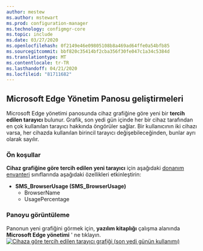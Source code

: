 ```yaml
---
author: mestew
ms.author: mstewart
ms.prod: configuration-manager
ms.technology: configmgr-core
ms.topic: include
ms.date: 03/27/2020
ms.openlocfilehash: 0f2149e46e09805108b8a469ad64ffe0a54bfb85
ms.sourcegitcommit: bbf820c35414bf2cba356f30fe047c1a34c5384d
ms.translationtype: MT
ms.contentlocale: tr-TR
ms.lasthandoff: 04/21/2020
ms.locfileid: "81711682"
---
```

## <a name="improvements-to-microsoft-edge-management-dashboard"></a><a name="bkmk_edge"></a>Microsoft Edge Yönetim Panosu geliştirmeleri
<!--5907383-->

Microsoft Edge yönetimi panosunda cihaz grafiğine göre yeni bir **tercih edilen tarayıcı** bulunur. Grafik, son yedi gün içinde her bir cihaz tarafından en çok kullanılan tarayıcı hakkında öngörüler sağlar. Bir kullanıcının iki cihazı varsa, her cihazda kullanılan birincil tarayıcı değişebileceğinden, bunlar ayrı olarak sayılır.

### <a name="prerequisites"></a>Ön koşullar

**Cihaz grafiğine göre tercih edilen yeni tarayıcı** için aşağıdaki [donanım envanteri](../../../../clients/manage/inventory/extend-hardware-inventory.md) sınıflarında aşağıdaki özellikleri etkinleştirin:

- **SMS_BrowserUsage (SMS_BrowserUsage)**
   - BrowserName
   - UsagePercentage

### <a name="view-the-dashboard"></a>Panoyu görüntüleme

Panonun yeni grafiğini görmek için, **yazılım kitaplığı** çalışma alanında **Microsoft Edge yönetimi** ' ne tıklayın.
[![Cihaza göre tercih edilen tarayıcı grafiği (son yedi günün kullanımı)](../../media/5907383-preferred-browser-chart.png)](../../media/5907383-preferred-browser-chart.png#lightbox)
